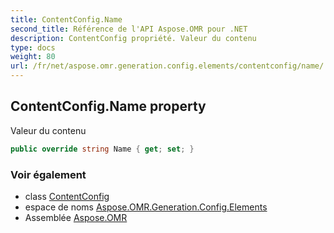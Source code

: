 ```yaml
---
title: ContentConfig.Name
second_title: Référence de l'API Aspose.OMR pour .NET
description: ContentConfig propriété. Valeur du contenu
type: docs
weight: 80
url: /fr/net/aspose.omr.generation.config.elements/contentconfig/name/
---
```

## ContentConfig.Name property

Valeur du contenu

```csharp
public override string Name { get; set; }
```

### Voir également

* class [ContentConfig](../)
* espace de noms [Aspose.OMR.Generation.Config.Elements](../../contentconfig/)
* Assemblée [Aspose.OMR](../../../)


